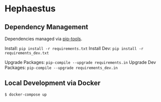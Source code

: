 # Hephaestus

## Dependency Management

Dependencies managed via [pip-tools](https://github.com/jazzband/pip-tools).

Install: `pip install -r requirements.txt`
Install Dev: `pip install -r requirements_dev.txt`

Upgrade Packages: `pip-compile --upgrade requirements.in`
Upgrade Dev Packages: `pip-compile --upgrade requirements_dev.in`

## Local Development via Docker

    $ docker-compose up

